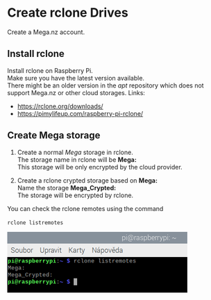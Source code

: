 # Create rclone Drives

Create a Mega.nz account.

## Install rclone

Install rclone on Raspberry Pi.  
Make sure you have the latest version available.  
There might be an older version in the *apt* repository which does not support Mega.nz or other cloud storages.
Links:  

* <https://rclone.org/downloads/>
* <https://pimylifeup.com/raspberry-pi-rclone/>

## Create Mega storage

1. Create a normal *Mega* storage in rclone.  
    The storage name in rclone will be **Mega:**  
    This storage will be only encrypted by the cloud provider.

2. Create a rclone crypted storage based on **Mega:**  
    Name the storage **Mega_Crypted:**  
    The storage will be encrypted by rclone.

You can check the rclone remotes using the command

`rclone listremotes`

![rclone_listremotes](../Images/rclone_listremotes.png "rclone listremotes")

